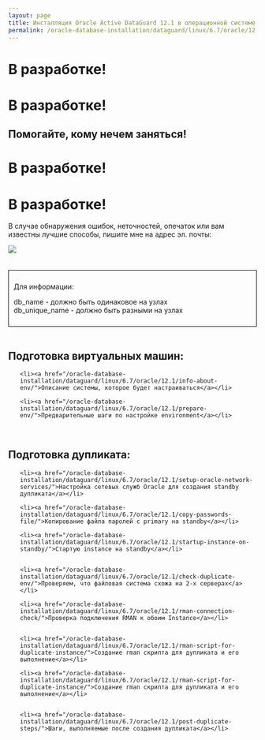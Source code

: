 ```yaml
---
layout: page
title: Инсталляция Oracle Active DataGuard 12.1 в операционной системе Centos 6.7
permalink: /oracle-database-installation/dataguard/linux/6.7/oracle/12.1/
---
```


# В разработке!  
# В разработке!  
## Помогайте, кому нечем заняться!  
# В разработке!  
# В разработке!  



В случае обнаружения ошибок, неточностей, опечаток или вам известны лучшие способы, пишите мне на адрес эл. почты:


<div>
	<img src="http://img.fotografii.org/a3333333mail.gif" border="0">
</div>


<br/>
<br/>


<div style="padding:10px; border:thin solid black;">

Для информации:

db_name - должно быть одинаковое на узлах  
db_unique_name - должно быть разными на узлах  

</div>



<br/>

## Подготовка виртуальных машин:


<ul>

	<li><a href="/oracle-database-installation/dataguard/linux/6.7/oracle/12.1/info-about-env/">Описание системы, которое будет настраиваться</a></li>

	<li><a href="/oracle-database-installation/dataguard/linux/6.7/oracle/12.1/prepare-env/">Предварительные шаги по настройке environment</a></li>

</ul>



<br/>


## Подготовка дупликата:


<ul>

	<li><a href="/oracle-database-installation/dataguard/linux/6.7/oracle/12.1/setup-oracle-network-services/">Настройка сетевых служб Oracle для создания standby дупликата</a></li>

	<li><a href="/oracle-database-installation/dataguard/linux/6.7/oracle/12.1/copy-passwords-file/">Копирование файла паролей с primary на standby</a></li>

	<li><a href="/oracle-database-installation/dataguard/linux/6.7/oracle/12.1/startup-instance-on-standby/">Стартую instance на standby</a></li>


	<li><a href="/oracle-database-installation/dataguard/linux/6.7/oracle/12.1/check-duplicate-env/">Проверяем, что файловая система схожа на 2-х серверах</a></li>

	<li><a href="/oracle-database-installation/dataguard/linux/6.7/oracle/12.1/rman-connection-check/">Проверка подключения RMAN к обоим Instance</a></li>


	<li><a href="/oracle-database-installation/dataguard/linux/6.7/oracle/12.1/rman-script-for-duplicate-instance/">Создание rman скрипта для дупликата и его выполнение</a></li>

	<li><a href="/oracle-database-installation/dataguard/linux/6.7/oracle/12.1/rman-script-for-duplicate-instance/">Создание rman скрипта для дупликата и его выполнение</a></li>


	<li><a href="/oracle-database-installation/dataguard/linux/6.7/oracle/12.1/post-duplicate-steps/">Шаги, выполняемые после создания дупликата</a></li>

</ul>
